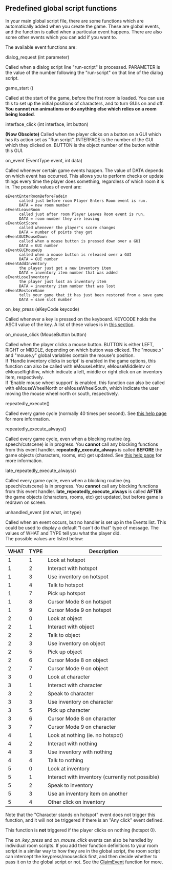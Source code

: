 Predefined global script functions
----------------------------------

In your main global script file, there are some functions which are
automatically added when you create the game. These are global events,
and the function is called when a particular event happens. There are
also some other events which you can add if you want to.

The available event functions are:

dialog_request (int parameter)

Called when a dialog script line "run-script" is processed. PARAMETER is
the value of the number following the "run-script" on that line of the
dialog script.

game_start ()

Called at the start of the game, before the first room is loaded. You
can use this to set up the initial positions of characters, and to turn
GUIs on and off. **You cannot run animations or do anything else which
relies on a room being loaded**.

interface_click (int interface, int button)

**(Now Obsolete)** Called when the player clicks on a button on a GUI
which has its action set as "Run script". INTERFACE is the number of the
GUI which they clicked on. BUTTON is the object number of the button
within this GUI.

on_event (EventType event, int data)

Called whenever certain game events happen. The value of DATA depends on
which event has occurred. This allows you to perform checks or update
things every time the player does something, regardless of which room it
is in. The possible values of event are:

    eEventEnterRoomBeforeFadein
          called just before room Player Enters Room event is run.
          DATA = new room number
    eEventLeaveRoom
          called just after room Player Leaves Room event is run.
          DATA = room number they are leaving
    eEventGotScore
          called whenever the player's score changes
          DATA = number of points they got
    eEventGUIMouseDown
          called when a mouse button is pressed down over a GUI
          DATA = GUI number
    eEventGUIMouseUp
          called when a mouse button is released over a GUI
          DATA = GUI number
    eEventAddInventory
          the player just got a new inventory item
          DATA = inventory item number that was added
    eEventLoseInventory
          the player just lost an inventory item
          DATA = inventory item number that was lost
    eEventRestoreGame
          tells your game that it has just been restored from a save game
          DATA = save slot number

on_key_press (eKeyCode keycode)

Called whenever a key is pressed on the keyboard. KEYCODE holds the
ASCII value of the key. A list of these values is in [this section](ASCIIcodes).

on_mouse_click (MouseButton button)

Called when the player clicks a mouse button. BUTTON is either LEFT,
RIGHT or MIDDLE, depending on which button was clicked. The "mouse.x"
and "mouse.y" global variables contain the mouse's position.<br>
If 'Handle inventory clicks in script' is enabled in the game options,
this function can also be called with eMouseLeftInv, eMouseMiddleInv or
eMouseRightInv, which indicate a left, middle or right click on an
inventory item, respectively.<br>
If 'Enable mouse wheel support' is enabled, this function can also be
called with eMouseWheelNorth or eMouseWheelSouth, which indicate the
user moving the mouse wheel north or south, respectively.

repeatedly_execute()

Called every game cycle (normally 40 times per second). See
[this help page](RepExec) for more information.

repeatedly_execute_always()

Called every game cycle, even when a blocking routine (eg.
speech/cutscene) is in progress. You **cannot** call any blocking
functions from this event handler. **repeatedly_execute_always** is
called **BEFORE** the game objects (characters, rooms, etc) get updated.
See [this help page](RepExec) for more information.

late_repeatedly_execute_always()

Called every game cycle, even when a blocking routine (eg.
speech/cutscene) is in progress. You **cannot** call any blocking
functions from this event handler. **late_repeatedly_execute_always**
is called **AFTER** the game objects (characters, rooms, etc) got
updated, but before game is redrawn on screen.

unhandled_event (int what, int type)

Called when an event occurs, but no handler is set up in the Events
list. This could be used to display a default "I can't do that" type of
message. The values of WHAT and TYPE tell you what the player did.<br>
The possible values are listed below:

WHAT | TYPE | Description
--- | --- | ---
1 | 1 | Look at hotspot
1 | 2 | Interact with hotspot
1 | 3 | Use inventory on hotspot
1 | 4 | Talk to hotspot
1 | 7 | Pick up hotspot
1 | 8 | Cursor Mode 8 on hotspot
1 | 9 | Cursor Mode 9 on hotspot
2 | 0 | Look at object
2 | 1 | Interact with object
2 | 2 | Talk to object
2 | 3 | Use inventory on object
2 | 5 | Pick up object
2 | 6 | Cursor Mode 8 on object
2 | 7 | Cursor Mode 9 on object
3 | 0 | Look at character
3 | 1 | Interact with character
3 | 2 | Speak to character
3 | 3 | Use inventory on character
3 | 5 | Pick up character
3 | 6 | Cursor Mode 8 on character
3 | 7 | Cursor Mode 9 on character
4 | 1 | Look at nothing (ie. no hotspot)
4 | 2 | Interact with nothing
4 | 3 | Use inventory with nothing
4 | 4 | Talk to nothing
5 | 0 | Look at inventory
5 | 1 | Interact with inventory (currently not possible)
5 | 2 | Speak to inventory
5 | 3 | Use an inventory item on another
5 | 4 | Other click on inventory

Note that the "Character stands on hotspot" event does not trigger this
function, and it will not be triggered if there is an "Any click" event
defined.

This function is **not** triggered if the player clicks on nothing
(hotspot 0).

The *on_key_press* and *on_mouse_click* events can also be handled
by individual room scripts. If you add their function definitions to
your room script in a similar way to how they are in the global script,
the room script can intercept the keypress/mouseclick first, and then
decide whether to pass it on to the global script or not. See the
[ClaimEvent](Game#claimevent) function for more.

